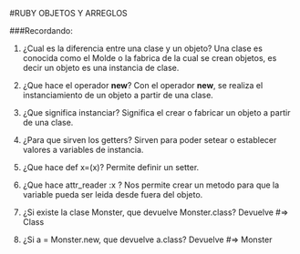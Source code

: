 #RUBY OBJETOS Y ARREGLOS

###Recordando:

1. ¿Cual es la diferencia entre una clase y un objeto?
Una clase es conocida como el Molde o la fabrica de la cual se crean objetos, es decir un objeto es una instancia de clase.

2. ¿Que hace el operador **new**?
Con el operador **new**, se realiza el instanciamiento de un objeto a partir de una clase.

3. ¿Que significa instanciar?
Significa el crear o fabricar un objeto a partir de una clase.

4. ¿Para que sirven los getters?
Sirven para poder setear o establecer valores a variables de instancia.

5. ¿Que hace def x=(x)?
Permite definir un setter.

6. ¿Que hace attr_reader :x ?
Nos permite crear un metodo para que la variable pueda ser leida desde fuera del objeto.

7. ¿Si existe la clase Monster, que devuelve Monster.class?
Devuelve #=> Class

8. ¿Si a = Monster.new, que devuelve a.class?
Devuelve #=> Monster